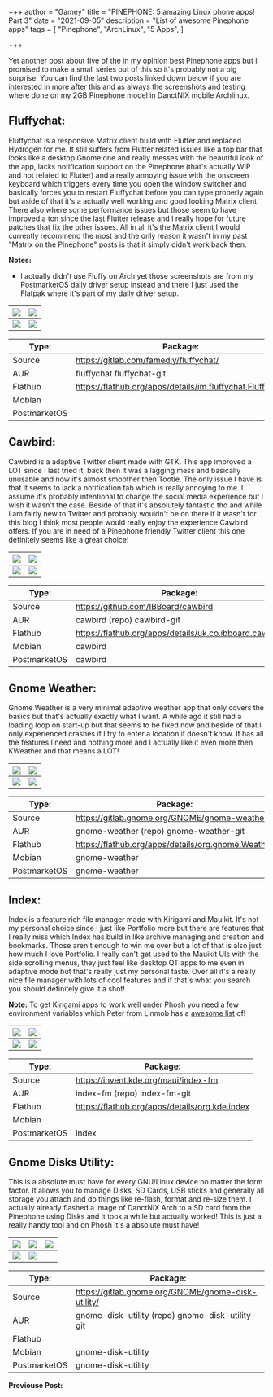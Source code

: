 +++
author = "Gamey"
title = "PINEPHONE: 5 amazing Linux phone apps! Part 3"
date = "2021-09-05"
description = "List of awesome Pinephone apps"
tags = [
    "Pinephone", "ArchLinux", "5 Apps",
]

+++

Yet another post about five of the in my opinion best Pinephone apps but I promised to make a small series out of this so it's probably not a big surprise. You can find the last two posts linked down below if you are interested in more after this and as always the screenshots and testing where done on my 2GB Pinephone model in DanctNIX mobile Archlinux.

## Fluffychat:
Fluffychat is a responsive Matrix client build with Flutter and replaced Hydrogen for me. It still suffers from Flutter related issues like a top bar that looks like a desktop Gnome one and really messes with the beautiful look of the app, lacks notification support on the Pinephone (that's actually WIP and not related to Flutter) and a really annoying issue with the onscreen keyboard which triggers every time you open the window switcher and basically forces you to restart Fluffychat before you can type properly again but aside of that it's a actually well working and good looking Matrix client. There also where some performance issues but those seem to have improved a ton since the last Flutter release and I really hope for future patches that fix the other issues. All in all it's the Matrix client I would currently recommend the most and the only reason it wasn't in my past "Matrix on the Pinephone" posts is that it simply didn't work back then.

**Notes:**
- I actually didn't use Fluffy on Arch yet those screenshots are from my PostmarketOS daily driver setup instead and there I just used the Flatpak where it's part of my daily driver setup.

| ![](https://pixelfed-prod.nyc3.cdn.digitaloceanspaces.com/public/m/_v2/245825453661753344/1672d1d81-1ab3fb/7KZo37K5swuk/7Y1F4bU4pu1R1z7jCLwU2uDGj0NWRQaLhBBljbux.png) | ![](https://pixelfed.social/storage/m/_v2/245825453661753344/1672d1d81-1ab3fb/9xLMO3fpzIov/OeI4ZxBvL3N2znQ5sRtAAPaSU71uXeQXdLwryZmD.png) |
|-------|-------|
| ![](https://pixelfed.social/storage/m/_v2/245825453661753344/1672d1d81-1ab3fb/fWirm1AfJJyU/qIMqTcsan2HIuCZrOBMyD43edQ4jlK1MF6OOuzE4.png) | ![](https://pixelfed.social/storage/m/_v2/245825453661753344/1672d1d81-1ab3fb/tdwDPV3wswYD/subqwf5mGsq8LepVOuxB2eA43uSXHMZwN1qwenoJ.png) |

| Type: | Package: |
|-------|-------|
| Source | https://gitlab.com/famedly/fluffychat/ |
| AUR | fluffychat fluffychat-git |
| Flathub | https://flathub.org/apps/details/im.fluffychat.Fluffychat |
| Mobian |  |
| PostmarketOS |  |

## Cawbird:
Cawbird is a adaptive Twitter client made with GTK. This app improved a LOT since I last tried it, back then it was a lagging mess and basically unusable and now it's almost smoother then Tootle. The only issue I have is that it seems to lack a notification tab which is really annoying to me. I assume it's probably intentional to change the social media experience but I wish it wasn't the case. Beside of that it's absolutely fantastic tho and while I am fairly new to Twitter and probably wouldn't be on there if it wasn't for this blog I think most people would really enjoy the experience Cawbird offers. If you are in need of a Pinephone friendly Twitter client this one definitely seems like a great choice!

| ![](https://pixelfed-prod.nyc3.cdn.digitaloceanspaces.com/public/m/_v2/245825453661753344/f98697a52-a34568/uP7o5XyaThzH/GwqvF5cf41fShuR8Pq74ErvQ2VCGU0kx3QrWxGTM.png) | ![](https://pixelfed-prod.nyc3.cdn.digitaloceanspaces.com/public/m/_v2/245825453661753344/f98697a52-a34568/Rr7VoXGXzOsB/wwqnGO6Xi8DSJWewPInPNfu5YpYPiJz6XgF5VfvV.png) |
|-------|-------|
| ![](https://pixelfed-prod.nyc3.cdn.digitaloceanspaces.com/public/m/_v2/245825453661753344/f98697a52-a34568/lrjgxOudLI6N/Gjq0sDnGEXpOnRnlaBIzPIbPv1IWcgWqNGMuoJfH.png) | ![](https://pixelfed.social/storage/m/_v2/245825453661753344/f98697a52-a34568/7kRkvgqzdHvX/vCXAimBIo9RycePnVzregFxu4cBWIfWilrQX7Ae7.png) |

| Type: | Package: |
|-------|-------|
| Source | https://github.com/IBBoard/cawbird |
| AUR | cawbird (repo) cawbird-git |
| Flathub | https://flathub.org/apps/details/uk.co.ibboard.cawbird |
| Mobian | cawbird |
| PostmarketOS | cawbird |

## Gnome Weather:
Gnome Weather is a very minimal adaptive weather app that only covers the basics but that's actually exactly what I want. A while ago it still had a loading loop on start-up but that seems to be fixed now and beside of that I only experienced crashes if I try to enter a location it doesn't know. It has all the features I need and nothing more and I actually like it even more then KWeather and that means a LOT!

| ![](https://pixelfed-prod.nyc3.cdn.digitaloceanspaces.com/public/m/_v2/245825453661753344/f98697a52-a34568/BZ6Z2QhoFmx7/9CNwt1wnyh27nJUE9Bx3cfqnsb5kvv4sDOJL6YDT.png) | ![](https://pixelfed-prod.nyc3.cdn.digitaloceanspaces.com/public/m/_v2/245825453661753344/f98697a52-a34568/AmIQFnHrcF2z/QGjaMaXwt6ji7G6U4IVNrWJUoeLiH7Dq5uQdJpGi.png) |
|-------|-------|
| ![](https://pixelfed-prod.nyc3.cdn.digitaloceanspaces.com/public/m/_v2/245825453661753344/f98697a52-a34568/DVqaQ5cmzVs2/klZn9ugfJ0CUInwhhViq5wwK4myz2coMzFGVUoJ1.png) | ![](https://pixelfed.social/storage/m/_v2/245825453661753344/f98697a52-a34568/sgCBJxCcd5au/PZo6wOmc8L1g59DWNxxLWaShL2conNukCuUH1lEO.png) |

| Type: | Package: |
|-------|-------|
| Source | https://gitlab.gnome.org/GNOME/gnome-weather |
| AUR | gnome-weather (repo) gnome-weather-git |
| Flathub | https://flathub.org/apps/details/org.gnome.Weather |
| Mobian | gnome-weather |
| PostmarketOS | gnome-weather |

## Index:
Index is a feature rich file manager made with Kirigami and Mauikit. It's not my personal choice since I just like Portfolio more but there are features that I really miss which Index has build in like archive managing and creation and bookmarks. Those aren't enough to win me over but a lot of that is also just how much I love Portfolio. I really can't get used to the Mauikit UIs with the side scrolling menus, they just feel like desktop QT apps to me even in adaptive mode but that's really just my personal taste. Over all it's a really nice file manager with lots of cool features and if that's what you search you should definitely give it a shot!

**Note:**
To get Kirigami apps to work well under Phosh you need a few environment variables which Peter from Linmob has a [awesome list](https://github.com/1peter10/linuxphone-tweaks/blob/main/etc/environment) of!

| ![](https://pixelfed-prod.nyc3.cdn.digitaloceanspaces.com/public/m/_v2/245825453661753344/f98697a52-a34568/3eSXm1oHXppY/eCt6rLwtuIpZbuTOIikJhkrLwRVOSJjetEONkYKA.png) | ![](https://pixelfed-prod.nyc3.cdn.digitaloceanspaces.com/public/m/_v2/245825453661753344/f98697a52-a34568/pftejfKVKALP/U6rduqu1nhVhggmr7w58zmyGV1gprY6wOQeN0BuW.png) |
|-------|-------|
| ![](https://pixelfed-prod.nyc3.cdn.digitaloceanspaces.com/public/m/_v2/245825453661753344/f98697a52-a34568/PPQ9g9DUosHr/NOU8aX3VgAhzoMl70sZG7Z89tgVVcW6AZxUbMS4Q.png) | ![](https://pixelfed.social/storage/m/_v2/245825453661753344/f98697a52-a34568/xR2ts8ve9G2Q/x788t19w5aANLQJd4WTKAPvCKWlWUQdHTBe0BVyQ.png) |

| Type: | Package: |
|-------|-------|
| Source | https://invent.kde.org/maui/index-fm |
| AUR | index-fm (repo) index-fm-git |
| Flathub | https://flathub.org/apps/details/org.kde.index |
| Mobian |  |
| PostmarketOS | index |

## Gnome Disks Utility:
This is a absolute must have for every GNU/Linux device no matter the form factor. It allows you to manage Disks, SD Cards, USB sticks and generally all storage you attach and do things like re-flash, format and re-size them. I actually already flashed a image of DanctNIX Arch to a SD card from the Pinephone using Disks and it took a while but actually worked! This is just a really handy tool and on Phosh it's a absolute must have!

| ![](https://pixelfed-prod.nyc3.cdn.digitaloceanspaces.com/public/m/_v2/245825453661753344/f98697a52-a34568/Td1un0vAfTV4/ByY5meTbvyMFzGp0g4i6GvZM1hIoO0zGO4lz9lhF.png) | ![](https://pixelfed-prod.nyc3.cdn.digitaloceanspaces.com/public/m/_v2/245825453661753344/f98697a52-a34568/2v8zqkfHQouc/9yjWpktNl1Yvri7l97KLsapgsyQsDtPrpwPMlJNB.png) | ![](https://pixelfed-prod.nyc3.cdn.digitaloceanspaces.com/public/m/_v2/245825453661753344/f98697a52-a34568/Uoq2SNnfM9Ai/ra7dXgc4SeLiUwdOUbHkCWVdLXhsNOh7IU6iCU96.png) |
|-------|-------|-------|
| ![](https://pixelfed-prod.nyc3.cdn.digitaloceanspaces.com/public/m/_v2/245825453661753344/f98697a52-a34568/WONNHBCN3IRn/qjpQgI5Og2eTUD4mOXeer3Xu4vE9MmOKO7hhiWvL.png) | ![](https://pixelfed.social/storage/m/_v2/245825453661753344/f98697a52-a34568/5b2iQEo6r7pa/0tOLztN6Co9L92yRkC7QUgOdhSjk9TaSLYYDOQK0.png) | ![]() |

| Type: | Package: |
|-------|-------|
| Source | https://gitlab.gnome.org/GNOME/gnome-disk-utility/ |
| AUR | gnome-disk-utility (repo) gnome-disk-utility-git |
| Flathub |  |
| Mobian | gnome-disk-utility |
| PostmarketOS | gnome-disk-utility |

**Previouse Post:**
